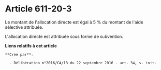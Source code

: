 # Article 611-20-3

Le montant de l'allocation directe est égal à 5 % du montant de l'aide sélective attribuée.

L'allocation directe est attribuée sous forme de subvention.

**Liens relatifs à cet article**

	**Créé par**:

	  - Délibération n°2016/CA/13 du 22 septembre 2016 - art. 34, v. init.
